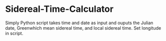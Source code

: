 # Sidereal-Time-Calculator
Simply Python script takes time and date as input and ouputs the Julian date, Greenwhich mean sidereal time, and local sidereal time. Set longitude in script.
